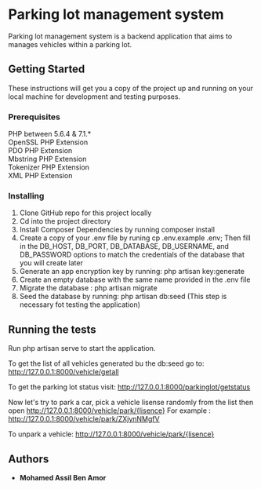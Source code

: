 # Parking lot management system

Parking lot management system is a backend application that aims to manages vehicles within a parking lot.
  

## Getting Started

These instructions will get you a copy of the project up and running on your local machine for development and testing purposes.

### Prerequisites

PHP between 5.6.4 & 7.1.*  
OpenSSL PHP Extension  
PDO PHP Extension  
Mbstring PHP Extension  
Tokenizer PHP Extension  
XML PHP Extension  

### Installing

1. Clone GitHub repo for this project locally
2. Cd into the project directory
3. Install Composer Dependencies by running composer install
4. Create a copy of your .env file by runing cp .env.example .env; Then fill in the DB_HOST, DB_PORT, DB_DATABASE, DB_USERNAME, and DB_PASSWORD options to match the credentials of the database that you will create later
5. Generate an app encryption key by running: php artisan key:generate
6. Create an empty database with the same name provided in the .env file 
7. Migrate the database : php artisan migrate
8. Seed the database by running:  php artisan db:seed (This step is necessary fot testing the application)

## Running the tests

Run php artisan serve to start the application.

To get the list of all vehicles generated bu the db:seed go to: 
http://127.0.0.1:8000/vehicle/getall

To get the parking lot status visit:
http://127.0.0.1:8000/parkinglot/getstatus

Now let's try to park a car, pick a vehicle lisense randomly from the list then open
http://127.0.0.1:8000/vehicle/park/{lisence} 
For example : http://127.0.0.1:8000/vehicle/park/ZXjynNMgfV

To unpark a vehicle: 
http://127.0.0.1:8000/vehicle/park/{lisence} 





## Authors

* **Mohamed Assil Ben Amor** 

